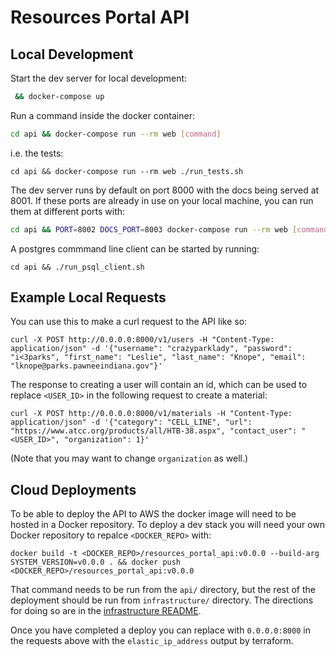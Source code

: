 # Resources Portal API

## Local Development

Start the dev server for local development:

```bash
 && docker-compose up
```

Run a command inside the docker container:

```bash
cd api && docker-compose run --rm web [command]
```

i.e. the tests:

```
cd api && docker-compose run --rm web ./run_tests.sh
```

The dev server runs by default on port 8000 with the docs being served at 8001.
If these ports are already in use on your local machine, you can run them at different ports with:
```bash
cd api && PORT=8002 DOCS_PORT=8003 docker-compose run --rm web [command]
```

A postgres commmand line client can be started by running:
```
cd api && ./run_psql_client.sh
```


## Example Local Requests

You can use this to make a curl request to the API like so:
```
curl -X POST http://0.0.0.0:8000/v1/users -H "Content-Type: application/json" -d '{"username": "crazyparklady", "password": "i<3parks", "first_name": "Leslie", "last_name": "Knope", "email": "lknope@parks.pawneeindiana.gov"}'
```

The response to creating a user will contain an id, which can be used to replace `<USER_ID>` in the following request to create a material:
```
curl -X POST http://0.0.0.0:8000/v1/materials -H "Content-Type: application/json" -d '{"category": "CELL_LINE", "url": "https://www.atcc.org/products/all/HTB-38.aspx", "contact_user": "<USER_ID>", "organization": 1}'
```

(Note that you may want to change `organization` as well.)

## Cloud Deployments

To be able to deploy the API to AWS the docker image will need to be hosted in a Docker repository.
To deploy a dev stack you will need your own Docker repository to repalce `<DOCKER_REPO>` with:
```
docker build -t <DOCKER_REPO>/resources_portal_api:v0.0.0 --build-arg SYSTEM_VERSION=v0.0.0 . && docker push <DOCKER_REPO>/resources_portal_api:v0.0.0
```

That command needs to be run from the `api/` directory, but the rest of the deployment should be run from `infrastructure/` directory.
The directions for doing so are in the [infrastructure README](../infrastructure/README.md).

Once you have completed a deploy you can replace with `0.0.0.0:8000` in the requests above with the `elastic_ip_address` output by terraform.
